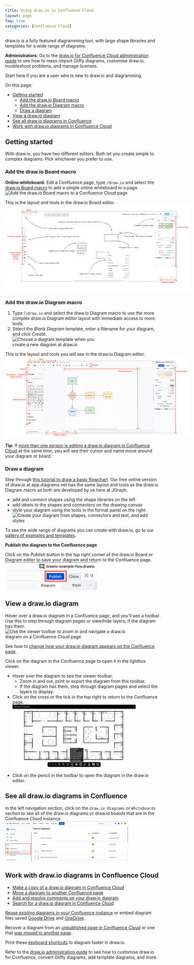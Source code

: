 ```yaml
---
title: Using draw.io in Confluence Cloud
layout: page
faq: true
categories: [Confluence Cloud]
---
```


draw.io is a fully featured diagramming tool, with large shape libraries and templates for a wide range of diagrams. 

**Administrators:** Go to the [draw.io for Confluence Cloud administration guide](/doc/drawio-confluence-cloud-admin.html) to see how to mass-import Gliffy diagrams, customise draw.io, troubleshoot problems, and manage licenses.

Start here if you are a user who is new to draw.io and diagramming.

On this page: 
- [Getting started](#getting-started)
  - [Add the draw.io Board macro](#add-the-drawio-board-macro)
  - [Add the draw.io Diagram macro](#add-the-drawio-diagram-macro)
  - [Draw a diagram](#draw-a-diagram)
- [View a draw.io diagram](#view-a-drawio-diagram)
- [See all draw.io diagrams in Confluence](#see-all-drawio-diagrams-in-confluence)
- [Work with draw.io diagrams in Confluence Cloud](#work-with-drawio-diagrams-in-confluence-cloud)


## Getting started

With draw.io, you have two different editors. Both let you create simple to complex diagrams. Pick whichever you prefer to use. 

### Add the draw.io Board macro

**Online whiteboard:** Edit a Confluence page, type ``/draw.io`` and select the [draw.io Board macro](/blog/drawio-board-macro.html) to add a simple online whiteboard to a page. 
<br /><img src="/assets/img/blog/drawio-board-insert.png" style="width=100%;max-width:500px;height:auto;" alt="Add the draw.io Board macro to a Confluence Cloud page">

This is the layout and tools in the draw.io Board editor. 
<br /><img src="/assets/img/blog/drawio-board-interface-introduction.png" style="width=100%;max-width:600px;height:auto;" alt="Add the draw.io Board macro to a Confluence Cloud page">

### Add the draw.io Diagram macro

1. Type /``/draw.io`` and select the draw.io Diagram macro to use the more complex draw.io Diagram editor layout with immediate access to more tools. 
2. Select the _Blank Diagram_ template, enter a filename for your diagram, and click _Create_.
<br /><img src="/assets/img/blog/template-library-new-diagram.png" style="width=100%;max-width:300px;height:auto;" alt="Choose a diagram template when you create a new diagram at draw.io">

This is the layout and tools you will see in the draw.io Diagram editor.
<br /><img src="/assets/img/blog/drawio-interface-introduction.png" style="width=100%;max-width:600px;height:auto;" alt="Atlassian theme in draw.io for Confluence Cloud">

**Tip:** If [more than one person is editing a draw.io diagram in Confluence Cloud](/blog/collaborative-editing-confluence-cloud.html) at the same time, you will see their cursor and name move around your diagram or board. 

### Draw a diagram

Step through [this tutorial to draw a basic flowchart](/doc/getting-started-basic-flow-chart.html#add-shapes-to-the-drawing-canvas). Our free online version of draw.io at app.diagrams.net has the same layout and tools as the draw.io Diagram macro as both are developed by us here at JGraph.
   * add and connect shapes using the shape libraries on the left
   * add labels to the shapes and connectors on the drawing canvas
   * style your diagram using the tools in the format panel on the right.
<br /><img src="/assets/img/blog/drawio-confluence-cloud-demo.gif" style="max-width:100%;height:auto;" alt="Create your diagram from shapes, connectors and text, and add styles">

To see the wide range of diagrams you can create with draw.io, go to our [gallery of examples and templates](/example-diagrams.html).

**Publish the diagram to the Confluence page**

Click on the _Publish_ button in the top right corner of the draw.io Board or Diagram editor to save your diagram and return to the Confluence page. 
<br /><img src="/assets/img/blog/drawio-confluence-cloud-publish.png" style="width=100%;max-width:300px;height:auto;" alt="Publish your diagram to the Confluence page">

## View a draw.io diagram

Hover over a draw.io diagram in a Confluence page, and you'll see a toolbar. Use this to step through diagram pages or view/hide layers, if the diagram has them. 
<br /><img src="/assets/img/blog/confluence-cloud-viewer-toolbar.png" style="width=100%;max-width:400px;height:auto;" alt="Use the viewer toolbar to zoom in and navigate a draw.io diagram on a Confluence Cloud page">

See how to [change how your draw.io diagram appears on the Confluence page](/doc/faq/confluence-cloud-viewer-settings.html).  

Click on the diagram in the Confluence page to open it in the lightbox viewer.
* Hover over the diagram to see the viewer toolbar. 
   * Zoom in and out, print or export the diagram from this toolbar.
   * If the diagram has them, step through diagram pages and select the layers to display.
* Click on the cross or the tick in the top right to return to the Confluence page.
<br /><img src="/assets/img/blog/confluence-cloud-lightbox-toolbar.png" style="width=100%;max-width:400px;height:auto;" alt="Use the viewer toolbar to zoom in and navigate a draw.io diagram on a Confluence Cloud page">
* Click on the pencil in the toolbar to open the diagram in the draw.io editor.

## See all draw.io diagrams in Confluence

In the left navigation section, click on the ``draw.io Diagrams`` or ``Whiteboards`` section to see all of the draw.io diagrams or draw.io boards that are in the Confluence Cloud instance.
<br /><img src="/assets/img/blog/confluence-cloud-all-diagrams.png" style="width=100%;max-width:400px;height:auto;" alt="See all of the draw.io Diagrams and draw.io Boards in a Confluence Cloud instance">


## Work with draw.io diagrams in Confluence Cloud

* [Make a copy of a draw.io diagram in Confluence Cloud](/doc/faq/confluence-cloud-copy-diagram.html)
* [Move a diagram to another Confluence page](/doc/faq/confluence-cloud-move-diagram.html)
* [Add and resolve comments on your draw.io diagram](/doc/faq/confluence-comments.html)
* [Search for a draw.io diagram in Confluence Cloud](/blog/confluence-diagram-search.html)

[Reuse existing diagrams in your Confluence instance](/doc/faq/confluence-cloud-embed-diagram.html) or embed diagram files saved [Google Drive](/doc/faq/embed-diagram-googledrive-confluence-cloud.html) and [OneDrive](/doc/faq/embed-diagram-onedrive-confluence-cloud.html).

Recover a diagram from an [unpublished page in Confluence Cloud](/doc/faq/confluence-cloud-recover-diagram-draft-page.html) or one that [was moved to another page](/doc/faq/recover-moved-diagram-confluence-cloud.html).

Print these [keyboard shortcuts](https://app.diagrams.net/shortcuts.svg) to diagram faster in draw.io.

Refer to the [draw.io administration guide](/doc/drawio-confluence-cloud-admin.html) to see how to customise draw.io for Confluence, convert Gliffy diagrams, add template diagrams, and more. 